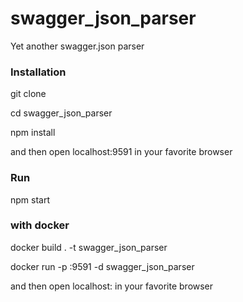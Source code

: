 # swagger_json_parser
Yet another swagger.json parser 


### Installation

git clone

cd swagger_json_parser

npm install

and then open localhost:9591 in your favorite browser
### Run

npm start

### with docker

docker build . -t swagger_json_parser

docker run -p <some port>:9591 -d swagger_json_parser

and then open localhost:<some port> in your favorite browser
